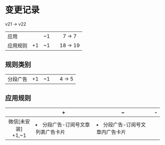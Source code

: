 # 变更记录

v21 -> v22

||||||
|-|:-:|:-:|:-:|:-:|
|应用||~1||7 -> 7|
|应用规则|+1|~1||18 -> 19|

## 规则类别

||||||
|-|:-:|:-:|:-:|:-:|
|分段广告|+1|~1||4 -> 5|

## 应用规则

||+|~|-|
|:-:|-|-|-|
|微信[未安装]<br>+1,~1|<li>分段广告-订阅号文章列表广告卡片|<li>分段广告-订阅号文章内广告卡片||
